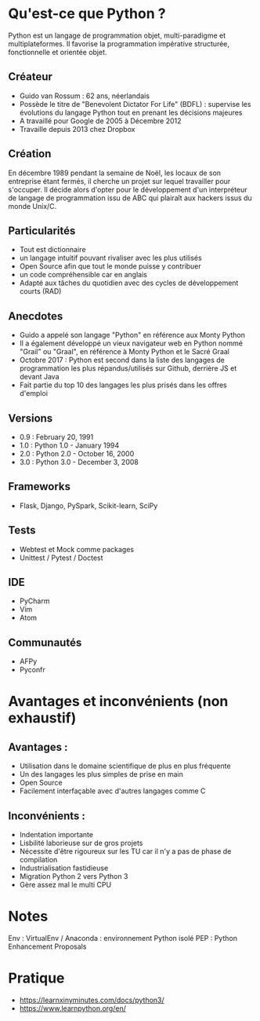 # Qu'est-ce que Python ?
Python est un langage de programmation objet, multi-paradigme et multiplateformes. Il favorise la programmation impérative structurée, fonctionnelle et orientée objet.

## Créateur
   - Guido van Rossum : 62 ans, néerlandais
   - Possède le titre de  "Benevolent Dictator For Life" (BDFL) : 
    supervise les évolutions du langage Python tout en prenant les décisions majeures
   - A travaillé pour Google de 2005 à Décembre 2012
   - Travaille depuis 2013 chez Dropbox
	
## Création 
En décembre 1989 pendant la semaine de Noël, les locaux de son entreprise étant fermés, il cherche un projet sur lequel travailler pour s'occuper. 
Il décide alors d'opter pour le développement d'un interpréteur de langage de programmation issu de ABC qui plairaît aux hackers issus du monde Unix/C.
	  
## Particularités
   - Tout est dictionnaire
   - un langage intuitif pouvant rivaliser avec les plus utilisés
   - Open Source afin que tout le monde puisse y contribuer
   - un code compréhensible car en anglais
   - Adapté aux tâches du quotidien avec des cycles de développement courts (RAD)
	
## Anecdotes 
   - Guido a appelé son langage "Python" en référence aux Monty Python
   - Il a également développé un vieux navigateur web en Python nommé "Grail" ou "Graal", en référence à Monty Python et le Sacré Graal
   - Octobre 2017 : Python est second dans la liste des langages de programmation les plus répandus/utilisés sur Github, derrière JS et devant Java
   - Fait partie du top 10 des langages les plus prisés dans les offres d'emploi
   
## Versions
   - 0.9 : February 20, 1991
   - 1.0 : Python 1.0 - January 1994
   - 2.0 : Python 2.0 - October 16, 2000
   - 3.0 : Python 3.0 - December 3, 2008
   
## Frameworks
   - Flask, Django, PySpark, Scikit-learn, SciPy 
   
## Tests
   - Webtest et Mock comme packages
   - Unittest / Pytest / Doctest 
   
## IDE
   - PyCharm
   - Vim
   - Atom
   
## Communautés   
  - AFPy
  - Pyconfr   
   
# Avantages et inconvénients (non exhaustif)
## Avantages :
- Utilisation dans le domaine scientifique de plus en plus fréquente
- Un des langages les plus simples de prise en main
- Open Source
- Facilement interfaçable avec d'autres langages comme C

## Inconvénients :
- Indentation importante
- Lisbilité laborieuse sur de gros projets
- Nécessite d'être rigoureux sur les TU car il n'y a pas de phase de compilation
- Industrialisation fastidieuse
- Migration Python 2 vers Python 3
- Gère assez mal le multi CPU
  
# Notes
Env : VirtualEnv / Anaconda : environnement Python isolé
PEP : Python Enhancement Proposals
 
# Pratique
- https://learnxinyminutes.com/docs/python3/
- https://www.learnpython.org/en/   
   

   


